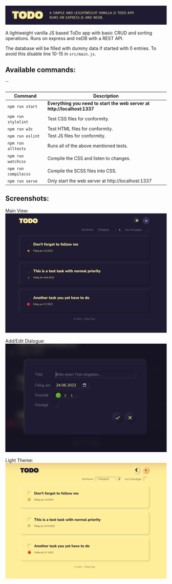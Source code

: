 ![Theme Header](https://github.com/FilkCH/todo-app/blob/main/media/preview-header.png?raw=true)

A lightweight vanilla JS based ToDo app with basic CRUD and sorting operations. Runs on express and neDB with a REST API.

The database will be filled with dummy data if started with 0 entries. To avoid this disable line 10-15 in `src/main.js`.

## Available commands:

#### `` 

| Command              | Description                                                              |
|----------------------|--------------------------------------------------------------------------|
| `npm run start`      | **Everything you need to start the web server at http://localhost:1337** |
| `npm run stylelint`  | Test CSS files for conformity.                                           |
| `npm run w3c`        | Test HTML files for conformity.                                          |
| `npm run eslint`     | Test JS files for conformity.                                            |
| `npm run alltests`   | Runs all of the above mentioned tests.                                   |
| `npm run watchcss`   | Compile the CSS and listen to changes.                                   |
| `npm run compilecss` | Compile the SCSS files into CSS.                                         |
| `npm run serve`      | Only start the web server at http://localhost:1337                       |

## Screenshots:
Main View:
![Theme Header](https://github.com/FilkCH/todo-app/blob/main/media/preview01.png?raw=true)

Add/Edit Dialogue:
![Theme Header](https://github.com/FilkCH/todo-app/blob/main/media/preview02.png?raw=true)

Light Theme:
![Theme Header](https://github.com/FilkCH/todo-app/blob/main/media/preview03.png?raw=true)
